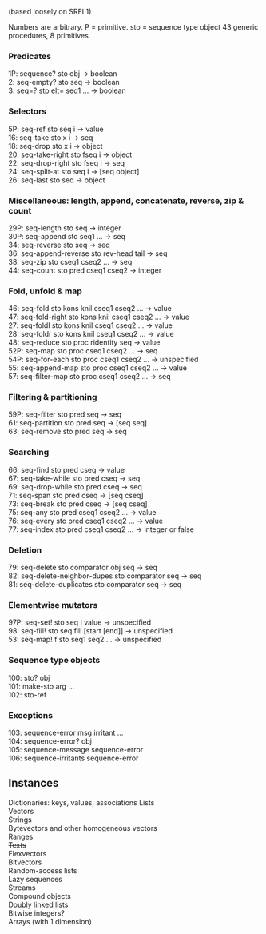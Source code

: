 (based loosely on SRFI 1)

Numbers are arbitrary.  P = primitive.
sto = sequence type object
43 generic procedures, 8 primitives

### Predicates

1P: sequence? sto obj -> boolean  
2: seq-empty? sto seq -> boolean  
3: seq=? stp elt= seq1 ... -> boolean

### Selectors

5P: seq-ref sto seq i -> value  
16: seq-take sto x i -> seq  
18: seq-drop sto x i -> object  
20: seq-take-right sto fseq i -> object  
22: seq-drop-right sto fseq i -> seq  
24: seq-split-at sto seq i -> [seq object]  
26: seq-last sto seq -> object  

### Miscellaneous: length, append, concatenate, reverse, zip & count

29P: seq-length sto seq -> integer  
30P: seq-append sto seq1 ... -> seq  
34: seq-reverse sto seq -> seq  
36: seq-append-reverse sto rev-head tail -> seq  
38: seq-zip sto cseq1 cseq2 ... -> seq  
44: seq-count sto pred cseq1 cseq2 -> integer

### Fold, unfold & map

46: seq-fold sto kons knil cseq1 cseq2 ... -> value  
47: seq-fold-right sto kons knil cseq1 cseq2 ... -> value  
27: seq-foldl sto kons knil cseq1 cseq2 ... -> value  
28: seq-foldr sto kons knil cseq1 cseq2 ... -> value  
48: seq-reduce sto proc ridentity seq -> value  
52P: seq-map sto proc cseq1 cseq2 ... -> seq  
54P: seq-for-each sto proc cseq1 cseq2 ... -> unspecified  
55: seq-append-map sto proc cseq1 cseq2 ... -> value  
57: seq-filter-map sto proc cseq1 cseq2 ... -> seq

### Filtering & partitioning

59P: seq-filter sto pred seq -> seq  
61: seq-partition sto pred seq -> [seq seq]  
63: seq-remove sto pred seq -> seq  

### Searching

66: seq-find sto pred cseq -> value  
67: seq-take-while sto pred cseq -> seq  
69: seq-drop-while sto pred cseq -> seq  
71: seq-span sto  pred cseq -> [seq cseq]  
73: seq-break sto pred cseq -> [seq cseq]  
75: seq-any sto pred cseq1 cseq2 ... -> value  
76: seq-every sto pred cseq1 cseq2 ... -> value  
77: seq-index sto pred cseq1 cseq2 ... -> integer or false

### Deletion

79: seq-delete sto comparator obj seq -> seq  
82: seq-delete-neighbor-dupes sto comparator seq -> seq  
81: seq-delete-duplicates sto comparator seq -> seq

### Elementwise mutators

97P: seq-set! sto seq i value -> unspecified  
98: seq-fill! sto seq fill [start [end]] -> unspecified  
53: seq-map! f sto seq1 seq2 ... -> unspecified

### Sequence type objects

100: sto? obj  
101: make-sto arg ...  
102: sto-ref

### Exceptions

103: sequence-error msg irritant ...  
104: sequence-error? obj  
105: sequence-message sequence-error  
106: sequence-irritants sequence-error

## Instances

Dictionaries: keys, values, associations
Lists  
Vectors  
Strings  
Bytevectors and other homogeneous vectors  
Ranges  
~~Texts~~  
Flexvectors  
Bitvectors  
Random-access lists  
Lazy sequences  
Streams  
Compound objects  
Doubly linked lists  
Bitwise integers?  
Arrays (with 1 dimension)
